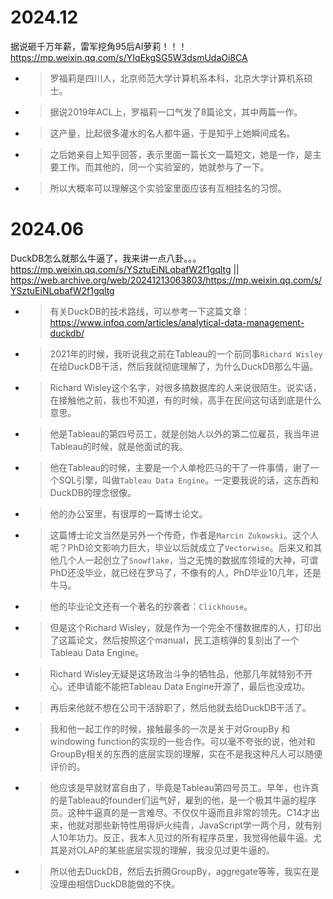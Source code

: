 
# 2024.12

据说砸千万年薪，雷军挖角95后AI萝莉！！！ https://mp.weixin.qq.com/s/YIqEkgSG5W3dsmUdaOi8CA
- > 罗福莉是四川人，北京师范大学计算机系本科，北京大学计算机系硕士。
- > 据说2019年ACL上，罗福莉一口气发了8篇论文，其中两篇一作。
- > 这产量，比起很多灌水的名人都牛逼，于是知乎上她瞬间成名。
- > 之后她亲自上知乎回答，表示里面一篇长文一篇短文，她是一作，是主要工作。而其他的，同一个实验室的，她就参与了一下。
- > 所以大概率可以理解这个实验室里面应该有互相挂名的习惯。

# 2024.06

DuckDB怎么就那么牛逼了，我来讲一点八卦。。。 https://mp.weixin.qq.com/s/YSztuEiNLqbafW2f1gqltg || https://web.archive.org/web/20241213063803/https://mp.weixin.qq.com/s/YSztuEiNLqbafW2f1gqltg
- > 有关DuckDB的技术路线，可以参考一下这篇文章： https://www.infoq.com/articles/analytical-data-management-duckdb/
- > 2021年的时候，我听说我之前在Tableau的一个前同事`Richard Wisley`在给DuckDB干活，然后我就彻底理解了，为什么DuckDB那么牛逼。
- > Richard Wisley这个名字，对很多搞数据库的人来说很陌生。说实话，在接触他之前，我也不知道，有的时候，高手在民间这句话到底是什么意思。
- > 他是Tableau的第四号员工，就是创始人以外的第二位雇员，我当年进Tableau的时候，就是他面试的我。
- > 他在Tableau的时候，主要是一个人单枪匹马的干了一件事情，谢了一个SQL引擎，叫做`Tableau Data Engine`。一定要我说的话，这东西和DuckDB的理念很像。
- > 他的办公室里，有很厚的一篇博士论文。
- > 这篇博士论文当然是另外一个传奇，作者是`Marcin Zukowski`。这个人呢？PhD论文影响力巨大，毕业以后就成立了`Vectorwise`。后来又和其他几个人一起创立了`Snowflake`，当之无愧的数据库领域的大神，可谓PhD还没毕业，就已经在罗马了，不像有的人，PhD毕业10几年，还是牛马。
- > 他的毕业论文还有一个著名的抄袭者：`Clickhouse`。
- > 但是这个Richard Wisley，就是作为一个完全不懂数据库的人，打印出了这篇论文，然后按照这个manual，民工造核弹的复刻出了一个Tableau Data Engine。
- > Richard Wisley无疑是这场政治斗争的牺牲品，他那几年就特别不开心。还申请能不能把Tableau Data Engine开源了，最后也没成功。
- > 再后来他就不想在公司干活辞职了，然后他就去给DuckDB干活了。
- > 我和他一起工作的时候，接触最多的一次是关于对GroupBy 和windowing function的实现的一些合作。可以毫不夸张的说，他对和GroupBy相关的东西的底层实现的理解，实在不是我这种凡人可以随便评价的。
- > 他应该是早就财富自由了，毕竟是Tableau第四号员工。早年，也许真的是Tableau的founder们运气好，雇到的他，是一个极其牛逼的程序员。这种牛逼真的是一言难尽。不仅仅牛逼而且非常的领先。C14才出来，他就对那些新特性用得炉火纯青，JavaScript学一两个月，就有别人10年功力。反正，我本人见过的所有程序员里，我觉得他最牛逼。尤其是对OLAP的某些底层实现的理解，我没见过更牛逼的。
- > 所以他去DuckDB，然后去折腾GroupBy，aggregate等等，我实在是没理由相信DuckDB能做的不快。

